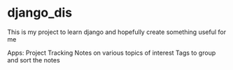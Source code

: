 # django_dis
This is my project to learn django and hopefully create something useful for me

Apps:
  Project Tracking
  Notes on various topics of interest
  Tags to group and sort the notes
